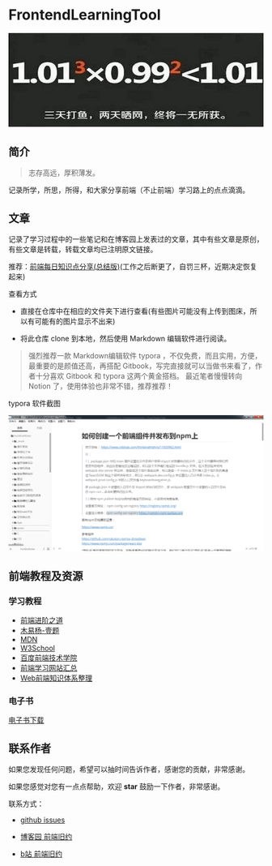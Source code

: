 # FrontendLearningTool

![FrontEndLearningTool主页图片](https://raw.githubusercontent.com/happyCoding1024/image-hosting/master/img/FrontEndLearningTool.jpg) 

## 简介

> 志存高远，厚积薄发。

记录所学，所思，所得，和大家分享前端（不止前端）学习路上的点点滴滴。

## 文章

记录了学习过程中的一些笔记和在博客园上发表过的文章，其中有些文章是原创，有些文章是转载，转载文章均已注明原文链接。

推荐：[前端每日知识点分享(总结版)](/面试/前端每日知识点分享(总结版).md)(工作之后断更了，自罚三杯，近期决定恢复起来)

查看方式

- 直接在仓库中在相应的文件夹下进行查看(有些图片可能没有上传到图床，所以有可能有的图片显示不出来)

- 将此仓库 clone 到本地，然后使用 Markdown 编辑软件进行阅读。

> 强烈推荐一款 Markdown编辑软件 typora ，不仅免费，而且实用，方便，最重要的是颜值还高，再搭配 Gitbook，写完直接就可以当做书来看了，作者十分喜欢 Gitbook 和 typora 这两个黄金搭档。
最近笔者慢慢转向 Notion 了，使用体验也非常不错，推荐推荐！

typora 软件截图

![](https://raw.githubusercontent.com/happyCoding1024/image-hosting/master/img/20200425181414.png)


## 前端教程及资源

### 学习教程

 - [前端进阶之道](https://yuchengkai.cn/)
 - [木易杨-壹题](https://muyiy.cn/question/)
 - [MDN](https://developer.mozilla.org/zh-CN/) 
 - [W3School](https://www.w3school.com.cn/) 
 - [百度前端技术学院](http://ife.baidu.com/) 
 - [前端学习网站汇总](/教程资源/前端学习网站.md)
 - [Web前端知识体系整理](/教程资源/Web前端知识体系整理.md)

### 电子书

[电子书下载](/file)

## 联系作者

如果您发现任何问题，希望可以抽时间告诉作者，感谢您的贡献，非常感谢。

如果您感觉对您有一点点帮助，欢迎 **star** 鼓励一下作者，非常感谢。

联系方式：

- [github issues](https://github.com/happyCoding1024/FrontendLearningTool/issues)

- [博客园 前端旧约](https://www.cnblogs.com/zhangguicheng/)

- [b站 前端旧约](https://space.bilibili.com/421338049)






